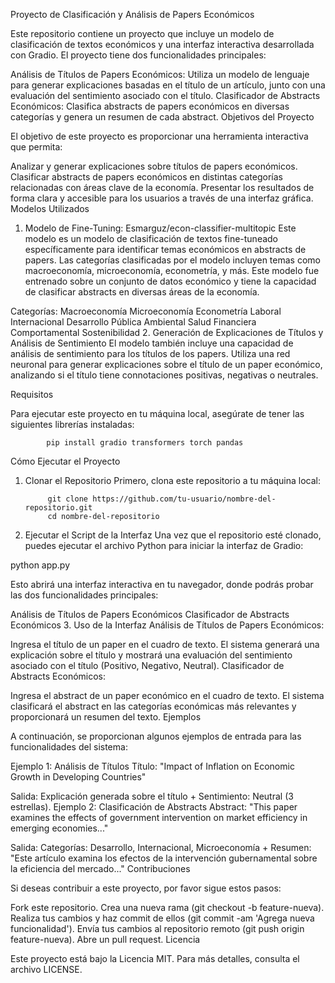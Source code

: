 Proyecto de Clasificación y Análisis de Papers Económicos

Este repositorio contiene un proyecto que incluye un modelo de clasificación de textos económicos y una interfaz interactiva desarrollada con Gradio. El proyecto tiene dos funcionalidades principales:

Análisis de Títulos de Papers Económicos: Utiliza un modelo de lenguaje para generar explicaciones basadas en el título de un artículo, junto con una evaluación del sentimiento asociado con el título.
Clasificador de Abstracts Económicos: Clasifica abstracts de papers económicos en diversas categorías y genera un resumen de cada abstract.
Objetivos del Proyecto

El objetivo de este proyecto es proporcionar una herramienta interactiva que permita:

Analizar y generar explicaciones sobre títulos de papers económicos.
Clasificar abstracts de papers económicos en distintas categorías relacionadas con áreas clave de la economía.
Presentar los resultados de forma clara y accesible para los usuarios a través de una interfaz gráfica.
Modelos Utilizados

1. Modelo de Fine-Tuning: Esmarguz/econ-classifier-multitopic
Este modelo es un modelo de clasificación de textos fine-tuneado específicamente para identificar temas económicos en abstracts de papers. Las categorías clasificadas por el modelo incluyen temas como macroeconomía, microeconomía, econometría, y más. Este modelo fue entrenado sobre un conjunto de datos económico y tiene la capacidad de clasificar abstracts en diversas áreas de la economía.

Categorías:
Macroeconomía
Microeconomía
Econometría
Laboral
Internacional
Desarrollo
Pública
Ambiental
Salud
Financiera
Comportamental
Sostenibilidad
2. Generación de Explicaciones de Títulos y Análisis de Sentimiento
El modelo también incluye una capacidad de análisis de sentimiento para los títulos de los papers. Utiliza una red neuronal para generar explicaciones sobre el título de un paper económico, analizando si el título tiene connotaciones positivas, negativas o neutrales.

Requisitos

Para ejecutar este proyecto en tu máquina local, asegúrate de tener las siguientes librerías instaladas:

            pip install gradio transformers torch pandas


Cómo Ejecutar el Proyecto

1. Clonar el Repositorio
Primero, clona este repositorio a tu máquina local:

            git clone https://github.com/tu-usuario/nombre-del-repositorio.git
            cd nombre-del-repositorio

2. Ejecutar el Script de la Interfaz
Una vez que el repositorio esté clonado, puedes ejecutar el archivo Python para iniciar la interfaz de Gradio:

python app.py

Esto abrirá una interfaz interactiva en tu navegador, donde podrás probar las dos funcionalidades principales:

Análisis de Títulos de Papers Económicos
Clasificador de Abstracts Económicos
3. Uso de la Interfaz
Análisis de Títulos de Papers Económicos:

Ingresa el título de un paper en el cuadro de texto.
El sistema generará una explicación sobre el título y mostrará una evaluación del sentimiento asociado con el título (Positivo, Negativo, Neutral).
Clasificador de Abstracts Económicos:

Ingresa el abstract de un paper económico en el cuadro de texto.
El sistema clasificará el abstract en las categorías económicas más relevantes y proporcionará un resumen del texto.
Ejemplos

A continuación, se proporcionan algunos ejemplos de entrada para las funcionalidades del sistema:

Ejemplo 1: Análisis de Títulos
Título: "Impact of Inflation on Economic Growth in Developing Countries"

Salida: Explicación generada sobre el título + Sentimiento: Neutral (3 estrellas).
Ejemplo 2: Clasificación de Abstracts
Abstract: "This paper examines the effects of government intervention on market efficiency in emerging economies..."

Salida: Categorías: Desarrollo, Internacional, Microeconomía + Resumen: "Este artículo examina los efectos de la intervención gubernamental sobre la eficiencia del mercado..."
Contribuciones

Si deseas contribuir a este proyecto, por favor sigue estos pasos:

Fork este repositorio.
Crea una nueva rama (git checkout -b feature-nueva).
Realiza tus cambios y haz commit de ellos (git commit -am 'Agrega nueva funcionalidad').
Envía tus cambios al repositorio remoto (git push origin feature-nueva).
Abre un pull request.
Licencia

Este proyecto está bajo la Licencia MIT. Para más detalles, consulta el archivo LICENSE.
